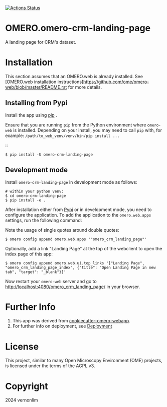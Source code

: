 
[![Actions Status](https://github.com/vernonlim/omero-crm-landing-page/workflows/OMERO/badge.svg)](https://github.com/vernonlim/omero-crm-landing-page/actions)


OMERO.omero-crm-landing-page
==================================

A landing page for CRM's dataset.

Installation
============

This section assumes that an OMERO.web is already installed. See [OMERO.web installation instructions]<https://github.com/ome/omero-web/blob/master/README.rst> for more details.

Installing from Pypi
--------------------

Install the app using [pip](<https://pip.pypa.io/en/stable/>) .

Ensure that you are running ``pip`` from the Python environment
where ``omero-web`` is installed. Depending on your install, you may need to
call ``pip`` with, for example: ``/path/to_web_venv/venv/bin/pip install ...``

::

    $ pip install -U omero-crm-landing-page


Development mode
----------------

Install `omero-crm-landing-page` in development mode as follows:

    # within your python venv:
    $ cd omero-crm-landing-page
    $ pip install -e .

After installation either from [Pypi](https://pypi.org/) or in development mode, you need to configure the application.
To add the application to the `omero.web.apps` settings, run the following command:

Note the usage of single quotes around double quotes:

    $ omero config append omero.web.apps '"omero_crm_landing_page"'

Optionally, add a link "Landing Page" at the top of the webclient to
open the index page of this app:

    $ omero config append omero.web.ui.top_links '["Landing Page", "omero_crm_landing_page_index", {"title": "Open Landing Page in new tab", "target": "_blank"}]'


Now restart your `omero-web` server and go to
<http://localhost:4080/omero_crm_landing_page/> in your browser.


Further Info
============

1. This app was derived from [cookiecutter-omero-webapp](https://github.com/ome/cookiecutter-omero-webapp).
2. For further info on deployment, see [Deployment](https://docs.openmicroscopy.org/latest/omero/developers/Web/Deployment.html)


License
=======

This project, similar to many Open Microscopy Environment (OME) projects, is
licensed under the terms of the AGPL v3.


Copyright
=========

2024 vernonlim

